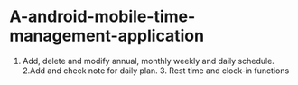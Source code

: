 # A-android-mobile-time-management-application
1. Add, delete and modify annual, monthly weekly and daily schedule. 2.Add and check note for daily plan. 3. Rest time and clock-in functions
